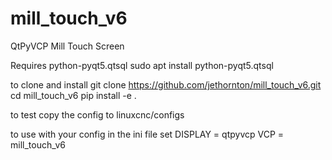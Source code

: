# mill_touch_v6
QtPyVCP Mill Touch Screen

Requires python-pyqt5.qtsql
    sudo apt install python-pyqt5.qtsql

to clone and install
    git clone https://github.com/jethornton/mill_touch_v6.git
    cd mill_touch_v6
    pip install -e .

to test copy the config to linuxcnc/configs

to use with your config in the ini file set
    DISPLAY = qtpyvcp
    VCP = mill_touch_v6
